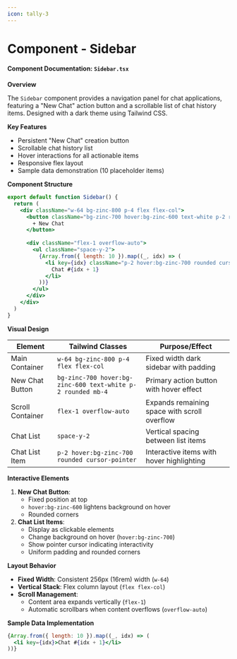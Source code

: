 ```yaml
---
icon: tally-3
---
```


# Component - Sidebar

#### Component Documentation: `Sidebar.tsx`

**Overview**

The `Sidebar` component provides a navigation panel for chat applications, featuring a "New Chat" action button and a scrollable list of chat history items. Designed with a dark theme using Tailwind CSS.

**Key Features**

* Persistent "New Chat" creation button
* Scrollable chat history list
* Hover interactions for all actionable items
* Responsive flex layout
* Sample data demonstration (10 placeholder items)

**Component Structure**

```jsx
export default function Sidebar() {
  return (
    <div className="w-64 bg-zinc-800 p-4 flex flex-col">
      <button className="bg-zinc-700 hover:bg-zinc-600 text-white p-2 rounded mb-4">
        + New Chat
      </button>
      
      <div className="flex-1 overflow-auto">
        <ul className="space-y-2">
          {Array.from({ length: 10 }).map((_, idx) => (
            <li key={idx} className="p-2 hover:bg-zinc-700 rounded cursor-pointer">
              Chat #{idx + 1}
            </li>
          ))}
        </ul>
      </div>
    </div>
  )
}
```

**Visual Design**

| Element          | Tailwind Classes                                            | Purpose/Effect                               |
| ---------------- | ----------------------------------------------------------- | -------------------------------------------- |
| Main Container   | `w-64 bg-zinc-800 p-4 flex flex-col`                        | Fixed width dark sidebar with padding        |
| New Chat Button  | `bg-zinc-700 hover:bg-zinc-600 text-white p-2 rounded mb-4` | Primary action button with hover effect      |
| Scroll Container | `flex-1 overflow-auto`                                      | Expands remaining space with scroll overflow |
| Chat List        | `space-y-2`                                                 | Vertical spacing between list items          |
| Chat List Item   | `p-2 hover:bg-zinc-700 rounded cursor-pointer`              | Interactive items with hover highlighting    |

**Interactive Elements**

1. **New Chat Button**:
   * Fixed position at top
   * `hover:bg-zinc-600` lightens background on hover
   * Rounded corners
2. **Chat List Items**:
   * Display as clickable elements
   * Change background on hover (`hover:bg-zinc-700`)
   * Show pointer cursor indicating interactivity
   * Uniform padding and rounded corners

**Layout Behavior**

* **Fixed Width**: Consistent 256px (16rem) width (`w-64`)
* **Vertical Stack**: Flex column layout (`flex flex-col`)
* **Scroll Management**:
  * Content area expands vertically (`flex-1`)
  * Automatic scrollbars when content overflows (`overflow-auto`)

**Sample Data Implementation**

```jsx
{Array.from({ length: 10 }).map((_, idx) => (
  <li key={idx}>Chat #{idx + 1}</li>
))}
```

